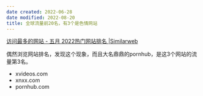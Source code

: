 ```yaml
---
date created: 2022-06-28
date modified: 2022-08-20
title: 全球流量前20名，有3个是色情网站
---
```


[访问最多的网站 - 五月 2022热门网站排名 |Similarweb](https://www.similarweb.com/zh/top-websites/)

偶然浏览网站排名，发现这个现象，而且大名鼎鼎的pornhub，是这3个网站的流量第3名。

- xvideos.com
- xnxx.com
- pornhub.com
